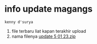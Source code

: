 # info update magangs
~~~
kenny d'surya
~~~
1. file terbaru liat kapan terakhir upload
2. nama filenya [update 5 01 23.zip](https://github.com/kennysuryo/KDA-Website/blob/main/50123.zip)
